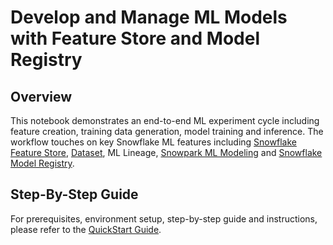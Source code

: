 # Develop and Manage ML Models with Feature Store and Model Registry

## Overview

This notebook demonstrates an end-to-end ML experiment cycle including feature creation, training data generation, model training and inference. The workflow touches on key Snowflake ML features including [Snowflake Feature Store](https://docs.snowflake.com/en/developer-guide/snowpark-ml/feature-store/overview), [Dataset](https://docs.snowflake.com/en/developer-guide/snowpark-ml/dataset), ML Lineage, [Snowpark ML Modeling](https://docs.snowflake.com/en/developer-guide/snowpark-ml/modeling) and [Snowflake Model Registry](https://docs.snowflake.com/en/developer-guide/snowpark-ml/model-registry/overview). 

## Step-By-Step Guide

For prerequisites, environment setup, step-by-step guide and instructions, please refer to the [QuickStart Guide](https://quickstarts.snowflake.com/guide/develop-and-manage-ml-models-with-feature-store-and-model-registry/index.html).
